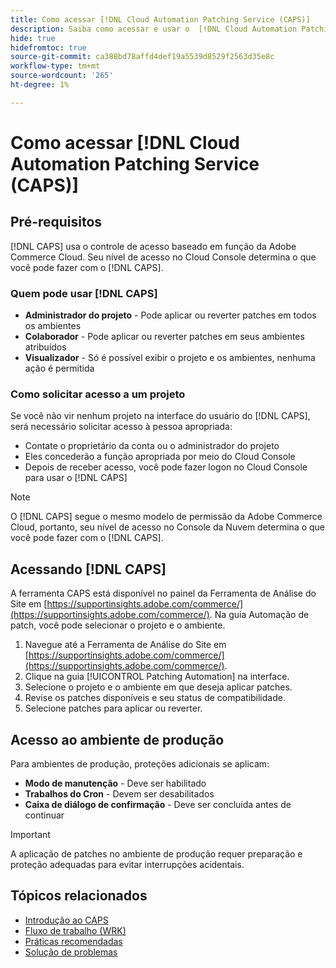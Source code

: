 ```yaml
---
title: Como acessar [!DNL Cloud Automation Patching Service (CAPS)]
description: Saiba como acessar e usar o  [!DNL Cloud Automation Patching Service (CAPS)]
hide: true
hidefromtoc: true
source-git-commit: ca388bd78affd4def19a5539d8529f2563d35e8c
workflow-type: tm+mt
source-wordcount: '265'
ht-degree: 1%

---
```


# Como acessar [!DNL Cloud Automation Patching Service (CAPS)]

## Pré-requisitos

[!DNL CAPS] usa o controle de acesso baseado em função da Adobe Commerce Cloud. Seu nível de acesso no Cloud Console determina o que você pode fazer com o [!DNL CAPS].

### Quem pode usar [!DNL CAPS]

* **Administrador do projeto** - Pode aplicar ou reverter patches em todos os ambientes
* **Colaborador** - Pode aplicar ou reverter patches em seus ambientes atribuídos
* **Visualizador** - Só é possível exibir o projeto e os ambientes, nenhuma ação é permitida

### Como solicitar acesso a um projeto

Se você não vir nenhum projeto na interface do usuário do [!DNL CAPS], será necessário solicitar acesso à pessoa apropriada:

* Contate o proprietário da conta ou o administrador do projeto
* Eles concederão a função apropriada por meio do Cloud Console
* Depois de receber acesso, você pode fazer logon no Cloud Console para usar o [!DNL CAPS]

>[!NOTE]
>
>O [!DNL CAPS] segue o mesmo modelo de permissão da Adobe Commerce Cloud, portanto, seu nível de acesso no Console da Nuvem determina o que você pode fazer com o [!DNL CAPS].

## Acessando [!DNL CAPS]

A ferramenta CAPS está disponível no painel da Ferramenta de Análise do Site em [https://supportinsights.adobe.com/commerce/](https://supportinsights.adobe.com/commerce/). Na guia Automação de patch, você pode selecionar o projeto e o ambiente.

1. Navegue até a Ferramenta de Análise do Site em [https://supportinsights.adobe.com/commerce/](https://supportinsights.adobe.com/commerce/).
1. Clique na guia [!UICONTROL Patching Automation] na interface.
1. Selecione o projeto e o ambiente em que deseja aplicar patches.
1. Revise os patches disponíveis e seu status de compatibilidade.
1. Selecione patches para aplicar ou reverter.

## Acesso ao ambiente de produção

Para ambientes de produção, proteções adicionais se aplicam:

* **Modo de manutenção** - Deve ser habilitado
* **Trabalhos do Cron** - Devem ser desabilitados
* **Caixa de diálogo de confirmação** - Deve ser concluída antes de continuar

>[!IMPORTANT]
>
>A aplicação de patches no ambiente de produção requer preparação e proteção adequadas para evitar interrupções acidentais.

## Tópicos relacionados

* [Introdução ao CAPS](intro.md)
* [Fluxo de trabalho (WRK)](workflow.md)
* [Práticas recomendadas](best-practices.md)
* [Solução de problemas](troubleshooting.md)
